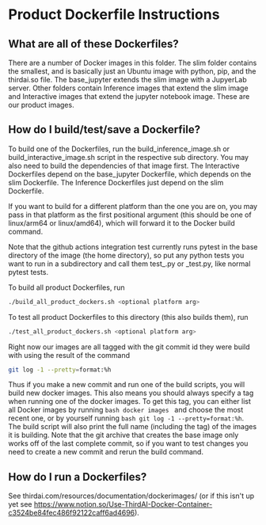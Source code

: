 # Product Dockerfile Instructions

<!-- TODO (Josh): We should probably eventually migrate to Docker compose -->

## What are all of these Dockerfiles?

There are a number of Docker images in this folder. The slim folder contains
the smallest, and is basically just an Ubuntu image with python, pip, and the 
thirdai.so file. The base_jupyter extends the slim image with a JupyerLab 
server. Other folders contain Inference images that extend the slim image and
Interactive images that extend the jupyter notebook image. 
These are our product images.

## How do I build/test/save a Dockerfile?

To build one of the Dockerfiles, run the build_inference_image.sh or
build_interactive_image.sh script in the respective sub directory. You may also 
need to build the dependencies of that image first. The Interactive Dockerfiles 
depend on the base_jupyter Dockerfile, which depends on the slim Dockerfile. The
Inference Dockerfiles just depend on the slim Dockerfile. 

If you want to build for a different platform than the one you 
are on, you may pass in that platform as the first positional argument (this
should be one of linux/arm64 or linux/amd64), which will forward it to the 
Docker build command. 

Note that the github actions integration test currently runs pytest in the base 
directory of the image (the home directory), so put any python tests you want to
run in a subdirectory and call them test_<test name>.py or <test name>_test.py, 
like normal pytest tests.

To build all product Dockerfiles, run
```bash
./build_all_product_dockers.sh <optional platform arg>
```
To test all product Dockerfiles to this directory (this also builds them), run
 ```bash
./test_all_product_dockers.sh <optional platform arg>
```

Right now our images are all tagged with the git commit id they were build with
using the result of the command
 ```bash
git log -1 --pretty=format:%h
```
Thus if you make a new commit and run one of the build scripts, you will build
new docker images. This also means you should always specify a tag when running
one of the docker images. To get this tag, you can either list all Docker images
by running  ```bash docker images ``` and choose the most recent one, or by
yourself running  ```bash git log -1 --pretty=format:%h```. The build script
will also print the full name (including the tag) of the images it is building. 
Note that the git archive that creates the base image only works off of the last 
complete commit, so if you want to test changes you need to create a new commit 
and rerun the build command.

## How do I run a Dockerfiles?

See thirdai.com/resources/documentation/dockerimages/ (or if this isn't up
yet see https://www.notion.so/Use-ThirdAI-Docker-Container-c3524be84fec486f92122caff6ad4696).